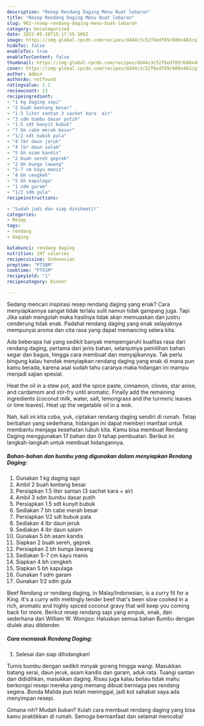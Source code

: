 ```yaml
---
description: "Resep Rendang Daging Menu Buat lebaran"
title: "Resep Rendang Daging Menu Buat lebaran"
slug: 962-resep-rendang-daging-menu-buat-lebaran
category: Uncategorized
date: 2022-05-26T15:17:55.505Z
image: https://img-global.cpcdn.com/recipes/dd44c3c52f6edf89/680x482cq70/rendang-daging-foto-resep-utama.jpg
hideToc: false
enableToc: true
enableTocContent: false
thumbnail: https://img-global.cpcdn.com/recipes/dd44c3c52f6edf89/680x482cq70/rendang-daging-foto-resep-utama.jpg
cover: https://img-global.cpcdn.com/recipes/dd44c3c52f6edf89/680x482cq70/rendang-daging-foto-resep-utama.jpg
author: Admin
authorAv: notfound
ratingvalue: 3.2
reviewcount: 13
recipeingredient:
- "1 kg daging sapi"
- "2 buah kentang besar"
- "1.5 liter santan 3 sachet kara  air"
- "3 sdm bumbu dasar putih"
- "1.5 sdt kunyit bubuk"
- "7 bh cabe merah besar"
- "1/2 sdt bubuk pala"
- "4 lbr daun jeruk"
- "4 lbr daun salam"
- "5 bh asam kandis"
- "2 buah sereh geprek"
- "2 bh bunga lawang"
- "5-7 cm kayu manis"
- "4 bh cengkeh"
- "5 bh kapulaga"
- "1 sdm garam"
- "1/2 sdm gula"
recipeinstructions:

- "Sudah jadi dan siap dinikmati!"
categories:
- Resep
tags:
- rendang
- daging

katakunci: rendang daging 
nutrition: 247 calories
recipecuisine: Indonesian
preptime: "PT38M"
cooktime: "PT41M"
recipeyield: "1"
recipecategory: Dinner

---
```



Sedang mencari inspirasi resep rendang daging yang enak? Cara menyiapkannya sangat tidak terlalu sulit namun tidak gampang juga. Tapi Jika salah mengolah maka hasilnya tidak akan memuaskan dan justru cenderung tidak enak. Padahal rendang daging yang enak selayaknya mempunyai aroma dan cita rasa yang dapat memancing selera kita.


Ada beberapa hal yang sedikit banyak mempengaruhi kualitas rasa dari rendang daging, pertama dari jenis bahan, selanjutnya pemilihan bahan segar dan bagus, hingga cara membuat dan menyajikannya. Tak perlu bingung kalau hendak menyiapkan rendang daging yang enak di mana pun kamu berada, karena asal sudah tahu caranya maka hidangan ini mampu menjadi sajian spesial.

Heat the oil in a stew pot, add the spice paste, cinnamon, cloves, star anise, and cardamom and stir-fry until aromatic. Finally add the remaining ingredients (coconut milk, water, salt, lemongrass and the turmeric leaves or lime leaves). Heat up the vegetable oil in a wok.


Nah, kali ini kita coba, yuk, ciptakan rendang daging sendiri di rumah. Tetap berbahan yang sederhana, hidangan ini dapat memberi manfaat untuk membantu menjaga kesehatan tubuh kita. Kamu bisa membuat Rendang Daging menggunakan 17 bahan dan 0 tahap pembuatan. Berikut ini langkah-langkah untuk membuat hidangannya.

<!--inarticleads1-->

##### Bahan-bahan dan bumbu yang digunakan dalam menyiapkan Rendang Daging:

1. Gunakan 1 kg daging sapi
1. Ambil 2 buah kentang besar
1. Persiapkan 1.5 liter santan (3 sachet kara + air)
1. Ambil 3 sdm bumbu dasar putih
1. Persiapkan 1.5 sdt kunyit bubuk
1. Sediakan 7 bh cabe merah besar
1. Persiapkan 1/2 sdt bubuk pala
1. Sediakan 4 lbr daun jeruk
1. Sediakan 4 lbr daun salam
1. Gunakan 5 bh asam kandis
1. Siapkan 2 buah sereh, geprek
1. Persiapkan 2 bh bunga lawang
1. Sediakan 5-7 cm kayu manis
1. Siapkan 4 bh cengkeh
1. Siapkan 5 bh kapulaga
1. Gunakan 1 sdm garam
1. Gunakan 1/2 sdm gula


Beef Rendang or rendang daging, in Malay/Indonesian, is a curry fit for a King. It&#39;s a curry with meltingly tender beef that&#39;s been slow cooked in a rich, aromatic and highly spiced coconut gravy that will keep you coming back for more. Berikut resep rendang sapi yang empuk, enak, dan sederhana dari William W. Wongso: Haluskan semua bahan Bumbu dengan diulek atau diblender. 

<!--inarticleads2-->

##### Cara memasak Rendang Daging:


1. Selesai dan siap dihidangkan!

Tumis bumbu dengan sedikit minyak goreng hingga wangi. Masukkan batang serai, daun jeruk, asam kandis dan garam, aduk rata. Tuangi santan dan dididihkan, masukkan daging. Risau juga kalau beliau tidak mahu berkongsi resepi mereka yang memang dibuat berniaga pes rendang segera. Bonda Malida pun telah meninggal, jadi kot sahabat saya ada menyimpan resepi. 

Gimana nih? Mudah bukan? Itulah cara membuat rendang daging yang bisa kamu praktikkan di rumah. Semoga bermanfaat dan selamat mencoba!
